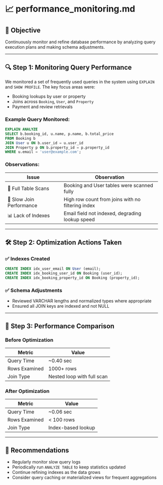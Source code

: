 # 📈 performance_monitoring.md

## 🎯 Objective

Continuously monitor and refine database performance by analyzing query execution plans and making schema adjustments.

---

## 🔍 Step 1: Monitoring Query Performance

We monitored a set of frequently used queries in the system using `EXPLAIN` and `SHOW PROFILE`. The key focus areas were:

- Booking lookups by user or property
- Joins across `Booking`, `User`, and `Property`
- Payment and review retrievals

### Example Query Monitored:

```sql
EXPLAIN ANALYZE
SELECT b.booking_id, u.name, p.name, b.total_price
FROM Booking b
JOIN User u ON b.user_id = u.user_id
JOIN Property p ON b.property_id = p.property_id
WHERE u.email = 'user@example.com';
```

### Observations:

| Issue                    | Observation                                       |
| ------------------------ | ------------------------------------------------- |
| 🚫 Full Table Scans      | Booking and User tables were scanned fully        |
| 🐌 Slow Join Performance | High row count from joins with no filtering index |
| 📊 Lack of Indexes       | Email field not indexed, degrading lookup speed   |

---

## 🛠 Step 2: Optimization Actions Taken

### ✅ Indexes Created

```sql
CREATE INDEX idx_user_email ON User (email);
CREATE INDEX idx_booking_user_id ON Booking (user_id);
CREATE INDEX idx_booking_property_id ON Booking (property_id);
```

### ✅ Schema Adjustments

- Reviewed VARCHAR lengths and normalized types where appropriate
- Ensured all JOIN keys are indexed and not NULL

---

## 🚀 Step 3: Performance Comparison

### Before Optimization

| Metric        | Value                      |
| ------------- | -------------------------- |
| Query Time    | \~0.40 sec                 |
| Rows Examined | 1000+ rows                 |
| Join Type     | Nested loop with full scan |

### After Optimization

| Metric        | Value              |
| ------------- | ------------------ |
| Query Time    | \~0.06 sec         |
| Rows Examined | < 100 rows         |
| Join Type     | Index-based lookup |

---

## 📌 Recommendations

- Regularly monitor slow query logs
- Periodically run `ANALYZE TABLE` to keep statistics updated
- Continue refining indexes as the data grows
- Consider query caching or materialized views for frequent aggregations
